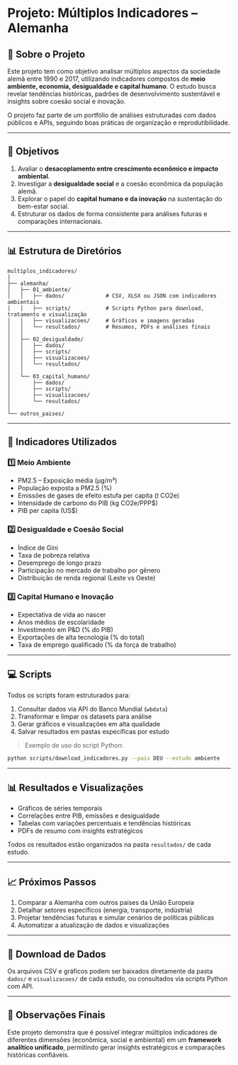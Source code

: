 # Projeto: Múltiplos Indicadores – Alemanha

## 📌 Sobre o Projeto
Este projeto tem como objetivo analisar múltiplos aspectos da sociedade alemã entre 1990 e 2017, utilizando indicadores compostos de **meio ambiente, economia, desigualdade e capital humano**. O estudo busca revelar tendências históricas, padrões de desenvolvimento sustentável e insights sobre coesão social e inovação.

O projeto faz parte de um portfólio de análises estruturadas com dados públicos e APIs, seguindo boas práticas de organização e reprodutibilidade.

---

## 🎯 Objetivos

1. Avaliar o **desacoplamento entre crescimento econômico e impacto ambiental**.
2. Investigar a **desigualdade social** e a coesão econômica da população alemã.
3. Explorar o papel do **capital humano e da inovação** na sustentação do bem-estar social.
4. Estruturar os dados de forma consistente para análises futuras e comparações internacionais.

---

## 📊 Estrutura de Diretórios

```
multiplos_indicadores/
│
├── alemanha/
│   ├── 01_ambiente/
│   │   ├── dados/             # CSV, XLSX ou JSON com indicadores ambientais
│   │   ├── scripts/           # Scripts Python para download, tratamento e visualização
│   │   ├── visualizacoes/     # Gráficos e imagens geradas
│   │   └── resultados/        # Resumos, PDFs e análises finais
│   │
│   ├── 02_desigualdade/
│   │   ├── dados/
│   │   ├── scripts/
│   │   ├── visualizacoes/
│   │   └── resultados/
│   │
│   └── 03_capital_humano/
│       ├── dados/
│       ├── scripts/
│       ├── visualizacoes/
│       └── resultados/
│
└── outros_paises/
```

---

## 📂 Indicadores Utilizados

### 1️⃣ Meio Ambiente
- PM2.5 – Exposição média (μg/m³)
- População exposta a PM2.5 (%)
- Emissões de gases de efeito estufa per capita (t CO2e)
- Intensidade de carbono do PIB (kg CO2e/PPP$)
- PIB per capita (US$)

### 2️⃣ Desigualdade e Coesão Social
- Índice de Gini
- Taxa de pobreza relativa
- Desemprego de longo prazo
- Participação no mercado de trabalho por gênero
- Distribuição de renda regional (Leste vs Oeste)

### 3️⃣ Capital Humano e Inovação
- Expectativa de vida ao nascer
- Anos médios de escolaridade
- Investimento em P&D (% do PIB)
- Exportações de alta tecnologia (% do total)
- Taxa de emprego qualificado (% da força de trabalho)

---

## 💻 Scripts

Todos os scripts foram estruturados para:

1. Consultar dados via API do Banco Mundial (`wbdata`)
2. Transformar e limpar os datasets para análise
3. Gerar gráficos e visualizações em alta qualidade
4. Salvar resultados em pastas específicas por estudo

> Exemplo de uso do script Python:
```bash
python scripts/download_indicadores.py --pais DEU --estudo ambiente
```

---

## 📊 Resultados e Visualizações

- Gráficos de séries temporais
- Correlações entre PIB, emissões e desigualdade
- Tabelas com variações percentuais e tendências históricas
- PDFs de resumo com insights estratégicos

Todos os resultados estão organizados na pasta `resultados/` de cada estudo.

---

## 📈 Próximos Passos

1. Comparar a Alemanha com outros países da União Europeia
2. Detalhar setores específicos (energia, transporte, indústria)
3. Projetar tendências futuras e simular cenários de políticas públicas
4. Automatizar a atualização de dados e visualizações

---

## 📎 Download de Dados

Os arquivos CSV e gráficos podem ser baixados diretamente da pasta `dados/` e `visualizacoes/` de cada estudo, ou consultados via scripts Python com API.

---

## 📝 Observações Finais

Este projeto demonstra que é possível integrar múltiplos indicadores de diferentes dimensões (econômica, social e ambiental) em um **framework analítico unificado**, permitindo gerar insights estratégicos e comparações históricas confiáveis.


